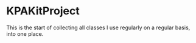 KPAKitProject
=============

This is the start of collecting all classes I use regularly on a regular basis, into one place.
